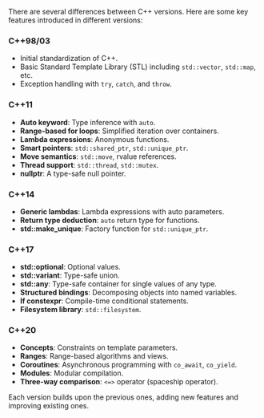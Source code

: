 There are several differences between C++ versions. Here are some key features introduced in different versions:

### C++98/03
- Initial standardization of C++.
- Basic Standard Template Library (STL) including `std::vector`, `std::map`, etc.
- Exception handling with `try`, `catch`, and `throw`.

### C++11
- **Auto keyword**: Type inference with `auto`.
- **Range-based for loops**: Simplified iteration over containers.
- **Lambda expressions**: Anonymous functions.
- **Smart pointers**: `std::shared_ptr`, `std::unique_ptr`.
- **Move semantics**: `std::move`, rvalue references.
- **Thread support**: `std::thread`, `std::mutex`.
- **nullptr**: A type-safe null pointer.

### C++14
- **Generic lambdas**: Lambda expressions with auto parameters.
- **Return type deduction**: `auto` return type for functions.
- **std::make_unique**: Factory function for `std::unique_ptr`.

### C++17
- **std::optional**: Optional values.
- **std::variant**: Type-safe union.
- **std::any**: Type-safe container for single values of any type.
- **Structured bindings**: Decomposing objects into named variables.
- **If constexpr**: Compile-time conditional statements.
- **Filesystem library**: `std::filesystem`.

### C++20
- **Concepts**: Constraints on template parameters.
- **Ranges**: Range-based algorithms and views.
- **Coroutines**: Asynchronous programming with `co_await`, `co_yield`.
- **Modules**: Modular compilation.
- **Three-way comparison**: `<=>` operator (spaceship operator).

Each version builds upon the previous ones, adding new features and improving existing ones.